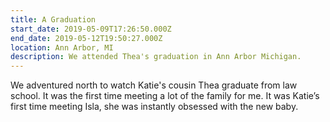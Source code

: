 ```yaml
---
title: A Graduation
start_date: 2019-05-09T17:26:50.000Z
end_date: 2019-05-12T19:50:27.000Z
location: Ann Arbor, MI
description: We attended Thea's graduation in Ann Arbor Michigan.
---
```


We adventured north to watch Katie's cousin Thea graduate from law school. It was the first time meeting a lot of the family for me. It was Katie’s first time meeting Isla, she was instantly obsessed with the new baby.

